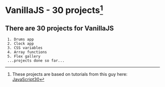 # VanillaJS - 30 projects[^1]

## There are 30 projects for VanillaJS
```
 1. Drums app
 2. Clock app
 3. CSS variables
 4. Array functions
 5. Flex gallery
 ...projects done so far...
```


[^1]: These projects are based on tutorials from this guy here:
[JavaScript30](https://github.com/wesbos/JavaScript30.git)
